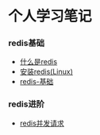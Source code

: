 # 个人学习笔记

### redis基础
- [什么是redis](redis/什么是redis.md)
- [安装redis(Linux)](redis/redis安装.md)
- [redis-基础](redis/redis基础.md)

### redis进阶
- [redis并发请求](redis/redis并发请求问题.md)